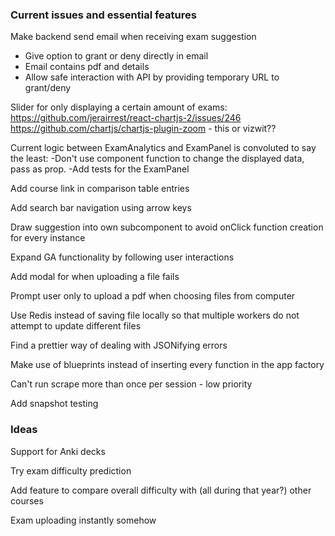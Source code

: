 ### Current issues and essential features

Make backend send email when receiving exam suggestion 
- Give option to grant or deny directly in email
- Email contains pdf and details
- Allow safe interaction with API by providing temporary URL to grant/deny

Slider for only displaying a certain amount of exams: 
https://github.com/jerairrest/react-chartjs-2/issues/246
https://github.com/chartjs/chartjs-plugin-zoom - this or vizwit??

Current logic between ExamAnalytics and ExamPanel is convoluted to say the least:
-Don't use component function to change the displayed data, pass as prop.
-Add tests for the ExamPanel

Add course link in comparison table entries

Add search bar navigation using arrow keys

Draw suggestion into own subcomponent to avoid onClick function creation for every instance

Expand GA functionality by following user interactions

Add modal for when uploading a file fails

Prompt user only to upload a pdf when choosing files from computer

Use Redis instead of saving file locally so that multiple workers do not attempt to
update different files

Find a prettier way of dealing with JSONifying errors

Make use of blueprints instead of inserting every function in the app factory

Can't run scrape more than once per session - low priority

Add snapshot testing

### Ideas

Support for Anki decks

Try exam difficulty prediction

Add feature to compare overall difficulty with (all during that year?) other courses

Exam uploading instantly somehow
